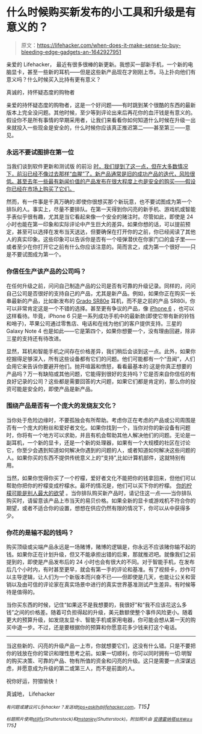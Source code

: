 # 什么时候购买新发布的小工具和升级是有意义的？

> 原文：<https://lifehacker.com/when-does-it-make-sense-to-buy-bleeding-edge-gadgets-an-1642927951>

亲爱的 Lifehacker，
最近有很多很棒的新更新。我想买一部新手机，一个新的电脑显卡，甚至一些新的耳机——但是这些新产品现在才刚刚上市。马上扑向他们有意义吗？什么时候买入比持有更有意义？



真诚的，持怀疑态度的购物者

亲爱的持怀疑态度的购物者，这是一个好问题——有时跳到某个很酷的东西的最新版本上完全没问题。其他时候，至少等到评论出来后再花你的血汗钱是有意义的。假设你不是所有事情的早期采用者，让我们来看看你如何知道什么时候在升级一出来就投入一些现金是安全的，什么时候你应该真正推迟第二——甚至第三——意见。

### 永远不要试图排在第一位

当我们谈到软件更新和测试版 的前沿 [时，我们提到了这一点，但在大多数情况下，前沿已经不像过去那样“血腥”了。新产品通常是旧的成功产品的迭代，风险很低。甚至去年一些最有新闻价值的产品发布在很大程度上也是安全的购买——假设你已经在市场上购买了它们。](https://lifehacker.com/the-bleeding-edge-aint-as-bloody-as-it-used-to-be-5938185)

然而，有一件事是千真万确的:即使你很想买那个新玩意，也不要试图成为第一个排队的人。事实上，尽量不要排队。在第一天得到你闪亮的新手机、游戏机或智能手表似乎很有趣，尤其是当它看起来像一个安全的赌注时。尽管如此，即使是 24 小时也能在第一印象和实际评论中产生巨大的差异。如果你想的话，可以提前预定，甚至可以选择在发布当天送达，但要确保在打开你的之前，你已经阅读了其他人的真实印象。这些印象可以告诉你是否有一个哑弹潜伏在你家门口的盒子里——或者至少在你打开它之前有什么你应该注意的。简而言之，成为第一个很好——只是不要试图成为第一个。

### 你信任生产该产品的公司吗？

在任何升级之前，问问自己制造产品的公司是否有可靠的升级记录。同样的，问问自己公司是否很好的支持自己的产品，尤其是新产品。例如，如果你正在购买一长串最新的产品，比如新发布的 [Grado SR80e](http://www.gradolabs.com/headphones/prestige-series/item/1-sr80e) 耳机，而不是之前的产品 SR80i，你可以非常肯定这是一个不错的选择。甚至更有争议的产品，像 [iPhone 6](https://www.apple.com/iphone-6/) ，也可以这样看待。毕竟，iPhone 6 只是一系列成功手机中的最新款(即使它带有新的铃铛和哨子)，苹果公司通过零售店、电话和在线为他们的客户提供支持。三星的 Galaxy Note 4 也是如此——它是第四个，如果你想要一个，没有理由回避，除非三星的支持还有待改进。

显然，耳机和智能手机之间存在价格差异，我们稍后会谈到这一点。此外，如果你挖掘得足够深入，所有这些设备都有它们的问题。他们可能都有一个“丑闻”，人们会用它来告诉你要避开他们。抛开喧嚣和愤怒，看看最基本的:这是你真正想要的产品吗？万一有缺陷或其他问题，它能得到很好的支持吗？它是否来自你信任的有良好记录的公司？这些都是需要回答的大问题，如果它们都是肯定的，那么你的投资可能是安全的，即使产品是新产品。

### 围绕产品是否有一个庞大的发烧友文化？

当你处于危险边缘时，不要孤独会有所帮助。考虑你正在考虑的产品或公司周围是否有一个庞大的粉丝和爱好者文化。如果你找到一个，当你对你的新设备有问题时，你将有一个地方可以求助，并且有机会帮助其他人解决他们的问题。无论是一副耳机，一个新的显卡，还是一个新的处理器，如果有一个大规模的社区在讨论它，你至少会遇到知道如何解决你遇到的问题的人，或者知道如何解决这些问题的人。如果你买的东西不提供传统意义上的“支持”,比如计算机部件，这就特别有用。

当然，如果你觉得你买了一个柠檬，爱好者文化不能把你的钱拿回来，但他们可以帮助你把你的柠檬变成柠檬水。最坏的情况是，他们可以买下你的柠檬。 [你的柠檬可能是别人最大的欲望](https://www.youtube.com/watch?v=g8ufRnf2Exc) 。当你排队购买新产品时，请记住这一点——当你排队购买时，请留意该产品上市当天的易贝价格。如果全新的显卡或游戏机不符合你的期望，或者不适合你的设置，想想在供应仍然有限的情况下，你可以从中获得多少。

### 你花的是输不起的钱吗？

购买顶级或尖端产品永远是一场赌博，赌博的逻辑是，你永远不应该赌你输不起的钱。如果你正在计划升级，但又不能承担出错的后果，那就推迟吧。就像我们之前提到的，即使是产品发布后的 24 小时也会有很大的不同。对于智能手机，在发布后几个小时内，有时甚至更早，就会有第一手的评论和基准。有了视频卡，炒作可以主导逻辑，让人们为一个新版本而兴奋不已——但即使是几天，也能让公关和营销以及由可信的评论家在真实场景中进行的真实世界基准测试产生差异。有时候等待是值得的。

当你买东西的时候，记住“如果这不是我想要的，我很好”和“我不应该花这么多钱”之间的价格差。随着可负担得起的升级，美元数额使整个事件风险更小。随着更大的预算升级，如发烧友显卡、智能手机或家用电器，你可能会想从第一天的购买中退一步。不过，还是要根据你的预算和你愿意花多少钱来打这个电话。

* * *

当这些新的、闪亮的升级产品一上市，你就想要它们，这没有什么错。只是不要把你的钱放在你的常识和理性思考之前。如果一切顺利，你可以同时拥有一切:明智的购买决策、可靠的产品、物有所值的资金和闪亮的升级。这只是需要一点深谋远虑，并愿意成为升级的第二或第三人，而不是前面的人。

祝你好运，狩猎愉快！

真诚地，
Lifehacker

*<small>有问题或建议问 Lifehacker？发送给</small>*[*<small>tips+asklh@lifehacker.com</small>*](mailto:tips+asklh@lifehacker.com)*<small>。</small>T15】*

*<small>标题照片使用</small>*[*<small>stillfx</small>*](http://www.shutterstock.com/pic.mhtml?id=58885667&src=id)*<small>(Shutterstock)和</small>*[*<small>mstanley</small>*](http://www.shutterstock.com/pic.mhtml?id=195677606&src=id)*<small>(Shutterstock)。附加照片由</small>* [*<small>安德雷纳塔</small>*](https://www.flickr.com/photos/acnatta/2657702685/)*<small>[*<small>钱芳柳</small>*](https://www.flickr.com/photos/liewcf/5229167497/)*<small></small>*<small>[<small>亚当</small>](https://www.flickr.com/photos/theadam/292880965/)</small></small>* <small>*T75】*</small>

<small></small>